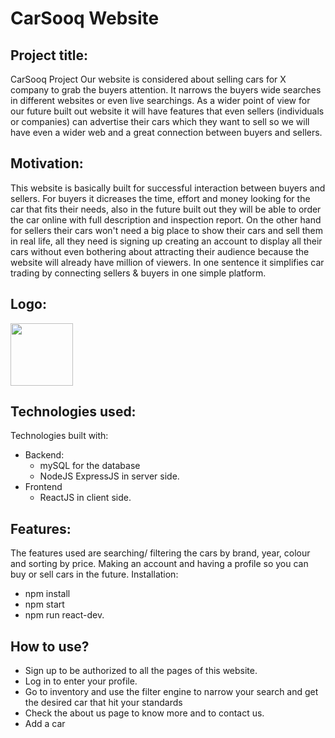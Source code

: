 # CarSooq Website

## Project title:

CarSooq Project
Our website is considered about selling cars for X company to grab the buyers attention.
It narrows the buyers wide searches in different websites or even live searchings.
As a wider point of view for our future built out website it will have features that even sellers (individuals or companies) can advertise their cars which they want to sell so we will have even a wider web and a great connection between buyers and sellers.

## Motivation:

This website is basically built for successful interaction between buyers and sellers.
For buyers it dicreases the time, effort and money looking for the car that fits their needs, also in the future built out they will be able to order the car online with full description and inspection report.
On the other hand for sellers their cars won't need a big place to show their cars and sell them in real life, all they need is signing up creating an account to display all their cars without even bothering about attracting their audience because the website will already have million of viewers.
In one sentence it simplifies car trading by connecting sellers & buyers in one simple platform.


## Logo:

<img src= "src/logo.webp" width = "100">


## Technologies used:

  Technologies built with:
  - Backend:
    - mySQL for the database
    - NodeJS ExpressJS in server side.
  - Frontend
    - ReactJS in client side.
    
    
## Features:

The features used are searching/ filtering the cars by brand, year, colour and sorting by price. Making an account and having a profile so you can buy or sell cars in the future.
Installation:
- npm install
- npm start
- npm run react-dev.


## How to use?

- Sign up to be authorized to all the pages of this website.
- Log in to enter your profile.
- Go to inventory and use the filter engine to narrow your search and get the desired car that hit your standards
- Check the about us page to know more and to contact us.
- Add a car 




